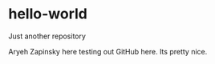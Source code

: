 # hello-world
Just another repository

Aryeh Zapinsky here testing out GitHub here. Its pretty nice. 
